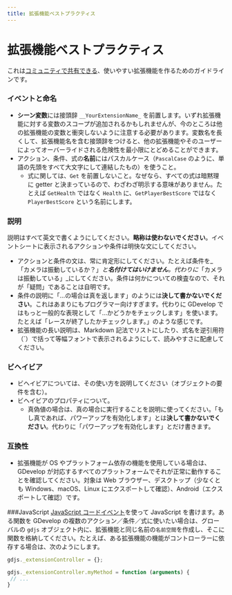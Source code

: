 ```yaml
---
title: 拡張機能ベストプラクティス
---
```

# 拡張機能ベストプラクティス

これは[コミュニティで共有できる](/ja/gdevelop5/extensions/share)、使いやすい拡張機能を作るためのガイドラインです。

### イベントと命名

  * **シーン変数**には接頭辞 `__YourExtensionName_` を前置します。いずれ拡張機能に対する変数のスコープが追加されるかもしれませんが、今のところは他の拡張機能の変数と衝突しないように注意する必要があります。変数名を長くして、拡張機能名を含む接頭辞をつけると、他の拡張機能やそのユーザーによってオーバーライドされる危険性を最小限にとどめることができます。
  * アクション、条件、式の**名前**にはパスカルケース（`PascalCase` のように、単語の先頭をすべて大文字にして連結したもの）を使うこと。
    * 式に関しては、`Get` を前置しないこと。なぜなら、すべての式は暗黙理に getter と決まっているので、わざわざ明示する意味がありません。たとえば `GetHealth` ではなく `Health` に、`GetPlayerBestScore` ではなく `PlayerBestScore` という名前にします。

### 説明

説明はすべて英文で書くようにしてください。**略称は使わないでください**。イベントシートに表示されるアクションや条件は明快な文にしてください。

* アクションと条件の文は、常に肯定形にしてください。たとえば条件を_「カメラは振動しているか？」_と**名付けてはいけません**。代わりに_「カメラは振動している」_にしてください。条件は何かについての検査なので、それが「疑問」であることは自明です。
* 条件の説明に「…の場合は真を返します」のようには**決して書かないでください**。これはあまりにもプログラマー向けすぎます。代わりに GDevelop ではもっと一般的な表現として「…かどうかをチェックします」を使います。たとえば「レースが終了したかチェックします。」のような感じです。
* 拡張機能の長い説明は、Markdown 記法でリストにしたり、式名を逆引用符（`）で括って等幅フォントで表示されるようにして、読みやすさに配慮してください。

### ビヘイビア

  * ビヘイビアについては、その使い方を説明してください（オブジェクトの要件を含む）。
  * ビヘイビアのプロパティについて。
    * 真偽値の場合は、真の場合に実行することを説明に使ってください。「もし真であれば、パワーアップを有効化します」とは**決して書かないでください**。代わりに「パワーアップを有効化します」とだけ書きます。


### 互換性

  * 拡張機能が OS やプラットフォーム依存の機能を使用している場合は、GDevelop が対応するすべてのプラットフォームでそれが正常に動作することを確認してください。対象は Web ブラウザー、デスクトップ（少なくとも Windows、macOS、Linux にエクスポートして確認）、Android（エクスポートして確認）です。

###JavaScript
[JavaScript コードイベント](/ja/gdevelop5/events/js-code)を使って JavaScript を書けます。ある関数を GDevelop の複数のアクション／条件／式に使いたい場合は、グローバルの `gdjs` オブジェクト内に、拡張機能と同じ名前の`名前空間`を作成し、そこに関数を格納してください。たとえば、ある拡張機能の機能がコントローラーに依存する場合は、次のようにします。

```javascript
gdjs._extensionController = {};
```

```javascript
gdjs._extensionController.myMethod = function (arguments) {
 // ...
}
```
